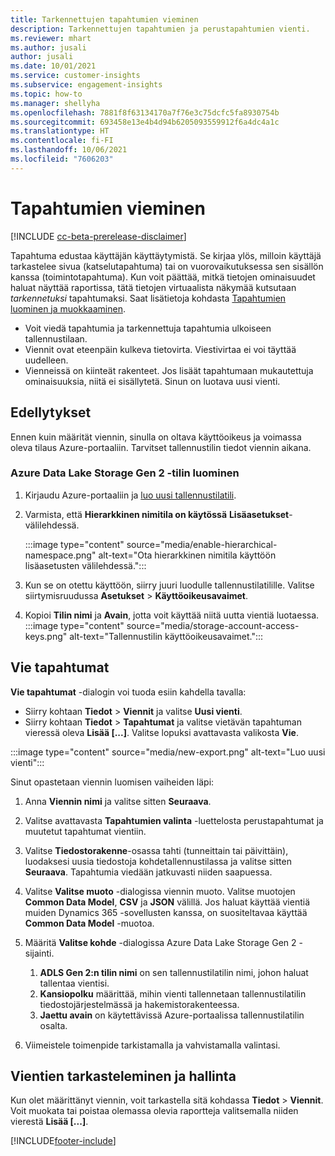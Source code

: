 ```yaml
---
title: Tarkennettujen tapahtumien vieminen
description: Tarkennettujen tapahtumien ja perustapahtumien vienti.
ms.reviewer: mhart
ms.author: jusali
author: jusali
ms.date: 10/01/2021
ms.service: customer-insights
ms.subservice: engagement-insights
ms.topic: how-to
ms.manager: shellyha
ms.openlocfilehash: 7881f8f63134170a7f76e3c75dcfc5fa8930754b
ms.sourcegitcommit: 693458e13e4b4d94b6205093559912f6a4dc4a1c
ms.translationtype: HT
ms.contentlocale: fi-FI
ms.lasthandoff: 10/06/2021
ms.locfileid: "7606203"
---
```

# <a name="export-events"></a>Tapahtumien vieminen

[!INCLUDE [cc-beta-prerelease-disclaimer](includes/cc-beta-prerelease-disclaimer.md)]

Tapahtuma edustaa käyttäjän käyttäytymistä. Se kirjaa ylös, milloin käyttäjä tarkastelee sivua (katselutapahtuma) tai on vuorovaikutuksessa sen sisällön kanssa (toimintotapahtuma). Kun voit päättää, mitkä tietojen ominaisuudet haluat näyttää raportissa, tätä tietojen virtuaalista näkymää kutsutaan *tarkennetuksi* tapahtumaksi. Saat lisätietoja kohdasta [Tapahtumien luominen ja muokkaaminen](refined-events.md).

- Voit viedä tapahtumia ja tarkennettuja tapahtumia ulkoiseen tallennustilaan. 
- Viennit ovat eteenpäin kulkeva tietovirta. Viestivirtaa ei voi täyttää uudelleen. 
- Vienneissä on kiinteät rakenteet. Jos lisäät tapahtumaan mukautettuja ominaisuuksia, niitä ei sisällytetä. Sinun on luotava uusi vienti.

## <a name="prerequisites"></a>Edellytykset

Ennen kuin määrität viennin, sinulla on oltava käyttöoikeus ja voimassa oleva tilaus Azure-portaaliin. Tarvitset tallennustilin tiedot viennin aikana. 

### <a name="create-an-azure-data-lake-storage-gen-2-accounts"></a>Azure Data Lake Storage Gen 2 -tilin luominen

1. Kirjaudu Azure-portaaliin ja [luo uusi tallennustilatili](/azure/storage/common/storage-account-create). 

1. Varmista, että **Hierarkkinen nimitila on käytössä** **Lisäasetukset**-välilehdessä. 

   :::image type="content" source="media/enable-hierarchical-namespace.png" alt-text="Ota hierarkkinen nimitila käyttöön lisäasetusten välilehdessä.":::

1. Kun se on otettu käyttöön, siirry juuri luodulle tallennustilatilille. Valitse siirtymisruudussa **Asetukset** > **Käyttöoikeusavaimet**. 

1. Kopioi **Tilin nimi** ja **Avain**, jotta voit käyttää niitä uutta vientiä luotaessa.
   :::image type="content" source="media/storage-account-access-keys.png" alt-text="Tallennustilin käyttöoikeusavaimet.":::

## <a name="export-events"></a>Vie tapahtumat

**Vie tapahtumat** -dialogin voi tuoda esiin kahdella tavalla: 
- Siirry kohtaan **Tiedot** > **Viennit** ja valitse **Uusi vienti**.
- Siirry kohtaan **Tiedot** > **Tapahtumat** ja valitse vietävän tapahtuman vieressä oleva **Lisää [...]**. Valitse lopuksi avattavasta valikosta **Vie**. 

:::image type="content" source="media/new-export.png" alt-text="Luo uusi vienti":::

Sinut opastetaan viennin luomisen vaiheiden läpi:

1. Anna **Viennin nimi** ja valitse sitten **Seuraava**.

1. Valitse avattavasta **Tapahtumien valinta** -luettelosta perustapahtumat ja muutetut tapahtumat vientiin. 

1. Valitse **Tiedostorakenne**-osassa tahti (tunneittain tai päivittäin), luodaksesi uusia tiedostoja kohdetallennustilassa ja valitse sitten **Seuraava**. Tapahtumia viedään jatkuvasti niiden saapuessa.

1. Valitse **Valitse muoto** -dialogissa viennin muoto. Valitse muotojen **Common Data Model**, **CSV** ja **JSON** välillä. Jos haluat käyttää vientiä muiden Dynamics 365 -sovellusten kanssa, on suositeltavaa käyttää **Common Data Model** -muotoa.

1. Määritä **Valitse kohde** -dialogissa Azure Data Lake Storage Gen 2 -sijainti.
    1. **ADLS Gen 2:n tilin nimi** on sen tallennustilatilin nimi, johon haluat tallentaa vientisi. 
    1. **Kansiopolku** määrittää, mihin vienti tallennetaan tallennustilatilin tiedostojärjestelmässä ja hakemistorakenteessa.
    1. **Jaettu avain** on käytettävissä Azure-portaalissa tallennustilatilin osalta.

1. Viimeistele toimenpide tarkistamalla ja vahvistamalla valintasi.

## <a name="view-and-manage-exports"></a>Vientien tarkasteleminen ja hallinta

Kun olet määrittänyt viennin, voit tarkastella sitä kohdassa **Tiedot** > **Viennit**. Voit muokata tai poistaa olemassa olevia raportteja valitsemalla niiden vierestä **Lisää [...]**.


[!INCLUDE[footer-include](../includes/footer-banner.md)]
